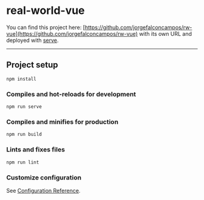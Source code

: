 # real-world-vue

You can find this project here:
[https://github.com/jorgefalconcampos/rw-vue](https://github.com/jorgefalconcampos/rw-vue) with its own URL and deployed with [serve](serve.com).

---

## Project setup
```
npm install
```

### Compiles and hot-reloads for development
```
npm run serve
```

### Compiles and minifies for production
```
npm run build
```

### Lints and fixes files
```
npm run lint
```

### Customize configuration
See [Configuration Reference](https://cli.vuejs.org/config/).
